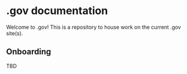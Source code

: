 # .gov documentation

Welcome to .gov! This is a repository to house work on the current .gov site(s). 

## Onboarding

TBD